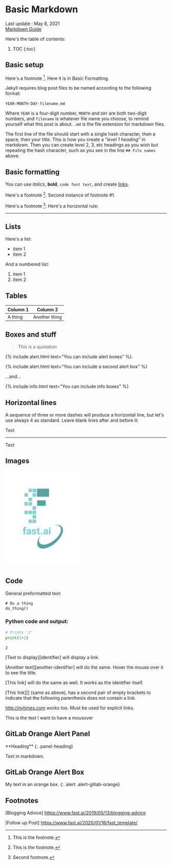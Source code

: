 # Basic Markdown  


Last update : May 8, 2021   
[Markdown Guide](https://about.gitlab.com/handbook/markdown-guide/)



Here's the table of contents:

1. TOC
{:toc}


## Basic setup

Here's a footnote [^1]. Here it is in Basic Formatting. 

Jekyll requires blog post files to be named according to the following format:

`YEAR-MONTH-DAY-filename.md`

Where `YEAR` is a four-digit number, `MONTH` and `DAY` are both two-digit numbers, and `filename` is whatever file name you choose, to remind yourself what this post is about. `.md` is the file extension for markdown files.

The first line of the file should start with a single hash character, then a space, then your title. This is how you create a "*level 1 heading*" in markdown. Then you can create level 2, 3, etc headings as you wish but repeating the hash character, such as you see in the line `## File names` above.

## Basic formatting

You can use *italics*, **bold**, `code font text`, and create [links](https://www.markdownguide.org/cheat-sheet/). 

Here's a footnote [^1]. Second instance of footnote #1.

Here's a footnote [^2]. Here's a horizontal rule:

---

## Lists

Here's a list:

- item 1
- item 2

And a numbered list:

1. item 1
1. item 2


## Tables

| Column 1 | Column 2 |
|-|-|
| A thing | Another thing |




## Boxes and stuff

> This is a quotation

{% include alert.html text="You can include alert boxes" %}. 

{% include alert.html text="You can include a second alert box" %}

...and...

{% include info.html text="You can include info boxes" %}

 
## Horizontal lines
A sequence of three or more dashes will produce a horizontal line, but let's use always 4 as standard. Leave blank lines after and before it:

Text
<!-- blank line -->
----
<!-- blank line -->
Text



## Images

![](/images/logo.png "fast.ai's logo")

## Code

General preformatted text:

    # Do a thing
    do_thing()

### Python code and output:

```python
# Prints '2'
print(1+1)
```

    2




[Text to display][identifier] will display a link.

[Another text][another-identifier] will do the same. Hover the mouse over it to see the title.

[This link] will do the same as well. It works as the identifier itself.

[This link][] (same as above), has a second pair of empty brackets to indicate that the following parenthesis does not contain a link.

<http://nytimes.com> works too. Must be used for explicit links.

<!-- Identifiers, in alphabetical order -->

[NY Times]: http://nytimes.com "The New York Times"
[CNN]: http://cnn.com
[NYT]: http://nytimes.com



<span title="I am hovering over the text">This is the text I want to have a mousover</span>


## GitLab Orange Alert Panel


<div class="panel panel-gitlab-orange">
**Heading**
{: .panel-heading}
<div class="panel-body">

Text in markdown.

</div>
</div>

## GitLab Orange Alert Box

My text in an orange box.
{: .alert .alert-gitlab-orange}




## Footnotes

[^1]: This is the footnote.
[^2]: Second footnote.




[Blogging Advice] https://www.fast.ai/2019/05/13/blogging-advice

[link text itself]: http://www.reddit.com  

[Follow up Post] https://www.fast.ai/2020/01/16/fast_template/

